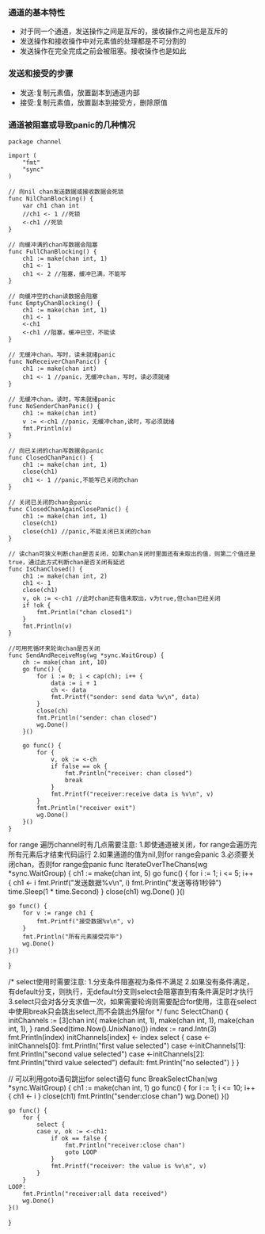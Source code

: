 ### 通道的基本特性
- 对于同一个通道，发送操作之间是互斥的，接收操作之间也是互斥的
- 发送操作和接收操作中对元素值的处理都是不可分割的
- 发送操作在完全完成之前会被阻塞。接收操作也是如此


### 发送和接受的步骤
- 发送:复制元素值，放置副本到通道内部
- 接受:复制元素值，放置副本到接受方，删除原值

### 通道被阻塞或导致panic的几种情况
```
package channel

import (
	"fmt"
	"sync"
)

// 向nil chan发送数据或接收数据会死锁
func NilChanBlocking() {
	var ch1 chan int
	//ch1 <- 1 //死锁
	<-ch1 //死锁
}

// 向缓冲满的chan写数据会阻塞
func FullChanBlocking() {
	ch1 := make(chan int, 1)
	ch1 <- 1
	ch1 <- 2 //阻塞，缓冲已满，不能写
}

// 向缓冲空的chan读数据会阻塞
func EmptyChanBlocking() {
	ch1 := make(chan int, 1)
	ch1 <- 1
	<-ch1
	<-ch1 //阻塞，缓冲已空，不能读
}

// 无缓冲chan，写时，读未就绪panic
func NoReceiverChanPanic() {
	ch1 := make(chan int)
	ch1 <- 1 //panic，无缓冲chan，写时，读必须就绪
}

// 无缓冲chan，读时，写未就绪panic
func NoSenderChanPanic() {
	ch1 := make(chan int)
	v := <-ch1 //panic，无缓冲chan,读时，写必须就绪
	fmt.Println(v)
}

// 向已关闭的chan写数据会panic
func ClosedChanPanic() {
	ch1 := make(chan int, 1)
	close(ch1)
	ch1 <- 1 //panic,不能写已关闭的chan
}

// 关闭已关闭的chan会panic
func ClosedChanAgainClosePanic() {
	ch1 := make(chan int, 1)
	close(ch1)
	close(ch1) //panic,不能关闭已关闭的chan
}

// 读chan可狭义判断chan是否关闭，如果chan关闭时里面还有未取出的值，则第二个值还是true，通过此方式判断chan是否关闭有延迟
func IsChanClosed() {
	ch1 := make(chan int, 2)
	ch1 <- 1
	close(ch1)
	v, ok := <-ch1 //此时chan还有值未取出，v为true,但chan已经关闭
	if !ok {
		fmt.Println("chan closed1")
	}
	fmt.Println(v)
}

//可用死循环来轮询chan是否关闭
func SendAndReceiveMsg(wg *sync.WaitGroup) {
	ch := make(chan int, 10)
	go func() {
		for i := 0; i < cap(ch); i++ {
			data := i + 1
			ch <- data
			fmt.Printf("sender: send data %v\n", data)
		}
		close(ch)
		fmt.Println("sender: chan closed")
		wg.Done()
	}()

	go func() {
		for {
			v, ok := <-ch
			if false == ok {
				fmt.Println("receiver: chan closed")
				break
			}
			fmt.Printf("receiver:receive data is %v\n", v)
		}
		fmt.Println("receiver exit")
		wg.Done()
	}()
}

```

for range 遍历channel时有几点需要注意:
1.即使通道被关闭，for range会遍历完所有元素后才结束代码运行
2.如果通道的值为nil,则for range会panic
3.必须要关闭chan，否则for range会panic
func IterateOverTheChans(wg *sync.WaitGroup) {
	ch1 := make(chan int, 5)
	go func() {
		for i := 1; i <= 5; i++ {
			ch1 <- i
			fmt.Printf("发送数据%v\n", i)
			fmt.Println("发送等待1秒钟")
			time.Sleep(1 * time.Second)
		}
		close(ch1)
		wg.Done()
	}()

	go func() {
		for v := range ch1 {
			fmt.Printf("接受数据%v\n", v)
		}
		fmt.Println("所有元素接受完毕")
		wg.Done()
	}()
}

/*
select使用时需要注意:
1.分支条件阻塞视为条件不满足
2.如果没有条件满足，有default分支，则执行，无default分支则select会阻塞直到有条件满足时才执行
3.select只会对各分支求值一次，如果需要轮询则需要配合for使用，注意在select中使用break只会跳出select,而不会跳出外层for
*/
func SelectChan() {
	initChannels := [3]chan int{
		make(chan int, 1),
		make(chan int, 1),
		make(chan int, 1),
	}
	rand.Seed(time.Now().UnixNano())
	index := rand.Intn(3)
	fmt.Println(index)
	initChannels[index] <- index
	select {
	case <-initChannels[0]:
		fmt.Println("first value selected")
	case <-initChannels[1]:
		fmt.Println("second value selected")
	case <-initChannels[2]:
		fmt.Println("third value selected")
	default:
		fmt.Println("no selected")
	}
}

// 可以利用goto语句跳出for select语句
func BreakSelectChan(wg *sync.WaitGroup) {
	ch1 := make(chan int, 1)
	go func() {
		for i := 1; i <= 10; i++ {
			ch1 <- i
		}
		close(ch1)
		fmt.Println("sender:close chan")
		wg.Done()
	}()

	go func() {
		for {
			select {
			case v, ok := <-ch1:
				if ok == false {
					fmt.Println("receiver:close chan")
					goto LOOP
				}
				fmt.Printf("receiver: the value is %v\n", v)
			}
		}
	LOOP:
		fmt.Println("receiver:all data received")
		wg.Done()
	}()
}
